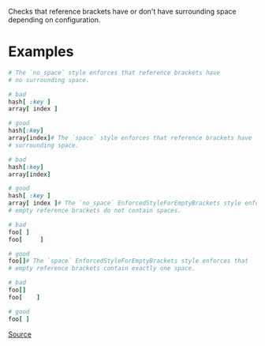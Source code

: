 
Checks that reference brackets have or don't have
surrounding space depending on configuration.

# Examples

```ruby
# The `no_space` style enforces that reference brackets have
# no surrounding space.

# bad
hash[ :key ]
array[ index ]

# good
hash[:key]
array[index]# The `space` style enforces that reference brackets have
# surrounding space.

# bad
hash[:key]
array[index]

# good
hash[ :key ]
array[ index ]# The `no_space` EnforcedStyleForEmptyBrackets style enforces that
# empty reference brackets do not contain spaces.

# bad
foo[ ]
foo[     ]

# good
foo[]# The `space` EnforcedStyleForEmptyBrackets style enforces that
# empty reference brackets contain exactly one space.

# bad
foo[]
foo[    ]

# good
foo[ ]
```

[Source](http://www.rubydoc.info/gems/rubocop/RuboCop/Cop/Layout/SpaceInsideReferenceBrackets)